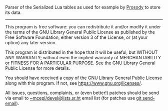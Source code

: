 Parser of the Serialized Lua tables as used for example by
[Prosody](http://prosody.im/) to store its data.

----

This program is free software: you can redistribute it and/or
modify it under the terms of the GNU Library General Public
License as published by the Free Software Foundation, either
version 3 of the License, or (at your option) any later version.

This program is distributed in the hope that it will be useful,
but WITHOUT ANY WARRANTY; without even the implied warranty of
MERCHANTABILITY or FITNESS FOR A PARTICULAR PURPOSE. See the GNU
Library General Public License for more details.

You should have received a copy of the GNU Library General
Public License along with this program. If not, see
<https://www.gnu.org/licenses/>.

All issues, questions, complaints, or (even better!) patches
should be send via email to
[~mcepl/devel@lists.sr.ht](mailto:~mcepl/devel@lists.sr.ht) email
list (for patches use [git
send-email](https://git-send-email.io/)).
